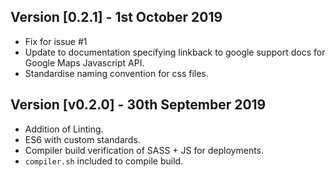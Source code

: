 ## Version [0.2.1] - 1st October 2019
- Fix for issue #1 
- Update to documentation specifying linkback to google support docs for Google Maps Javascript API.
- Standardise naming convention for css files.

## Version [v0.2.0] - 30th September 2019
- Addition of Linting.
- ES6 with custom standards.
- Compiler build verification of SASS + JS for deployments.
- `compiler.sh` included to compile build.